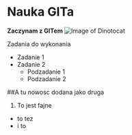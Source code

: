 # Nauka GITa

**Zaczynam z GITem**
![Image of Dinotocat](https://octodex.github.com/images/dinotocat.png)


Zadania do wykonania
* Zadanie 1
* Zadanie 2
  * Podzadanie 1
  * Podzadanie 2

##A tu nowosc dodana jako druga

1. To jest fajne
  - to tez
  - i to
